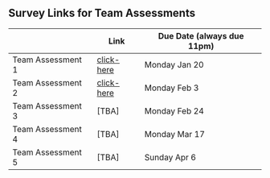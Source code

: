 ## Survey Links for Team Assessments

|                   | Link | Due Date (always due 11pm) |
|-------------------|------|----------|
| Team Assessment 1 | [click-here](https://www.surveymonkey.ca/r/2DS3TQ2) | Monday Jan 20      |
| Team Assessment 2 | [click-here](https://www.surveymonkey.ca/r/23V73XW)  | Monday Feb 3     |
| Team Assessment 3 | [TBA]  | Monday Feb 24     |
| Team Assessment 4 | [TBA]  | Monday Mar 17      |
| Team Assessment 5 | [TBA]  | Sunday Apr 6     |

